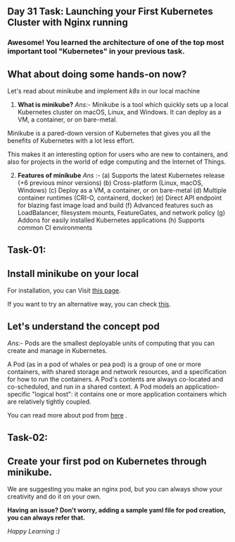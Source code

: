 ## Day 31 Task: Launching your First Kubernetes Cluster with Nginx running

### Awesome! You learned the architecture of one of the top most important tool "Kubernetes" in your previous task.

## What about doing some hands-on now?
Let's read about minikube and implement *k8s* in our local machine

1) **What is minikube?**
*Ans*:- Minikube is a tool which quickly sets up a local Kubernetes cluster on macOS, Linux, and Windows. It can deploy as a VM, a container, or on bare-metal.

Minikube is a pared-down version of Kubernetes that gives you all the benefits of Kubernetes with a lot less effort.

This makes it an interesting option for users who are new to containers, and also for projects in the world of edge computing and the Internet of Things.

2) **Features of minikube**
*Ans* :-
(a) Supports the latest Kubernetes release (+6 previous minor versions)
(b) Cross-platform (Linux, macOS, Windows)
(c) Deploy as a VM, a container, or on bare-metal
(d) Multiple container runtimes (CRI-O, containerd, docker)
(e) Direct API endpoint for blazing fast image load and build
(f) Advanced features such as LoadBalancer, filesystem mounts, FeatureGates, and network policy
(g) Addons for easily installed Kubernetes applications
(h) Supports common CI environments

## Task-01:
## Install minikube on your local
For installation, you can Visit [this page](https://minikube.sigs.k8s.io/docs/start/).

If you want to try an alternative way, you can check [this](https://k8s-docs.netlify.app/en/docs/tasks/tools/install-minikube/).

## Let's understand the concept **pod**
*Ans:-*
Pods are the smallest deployable units of computing that you can create and manage in Kubernetes.

A Pod (as in a pod of whales or pea pod) is a group of one or more containers, with shared storage and network resources, and a specification for how to run the containers. A Pod's contents are always co-located and co-scheduled, and run in a shared context. A Pod models an application-specific "logical host": it contains one or more application containers which are relatively tightly coupled.
  
You can read more about pod from [here](https://kubernetes.io/docs/concepts/workloads/pods/) .

## Task-02:
## Create your first pod on Kubernetes through minikube.

We are suggesting you make an nginx pod, but you can always show your creativity and do it on your own.

**Having an issue? Don't worry, adding a sample yaml file for pod creation, you can always refer that.**

*Happy Learning :)*